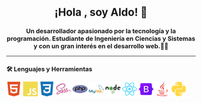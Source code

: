 <div id="header" align="center">
    <h1 align="center">¡Hola , soy Aldo! 👋</h1>
    <h3 align="center">
        Un desarrollador apasionado por la tecnología y la programación. 
        Estudiante de Ingeniería en Ciencias y Sistemas y con un gran interés en el desarrollo web.👨‍💻
    </h3>
</div>

---

<div align="left">
    <h3>🛠 Lenguajes y Herramientas</h3>
    <div>
        <img src="https://github.com/devicons/devicon/blob/master/icons/html5/html5-plain.svg" 
        alt="HTML5" width="40" height="40">
        <img src="https://github.com/devicons/devicon/blob/master/icons/javascript/javascript-plain.svg"
        alt="JavaScript" width="40" height="40">
        <img src="https://github.com/devicons/devicon/blob/master/icons/css3/css3-plain.svg"
        alt="CSS3" width="40" height="40">
        <img src="https://github.com/devicons/devicon/blob/master/icons/sass/sass-original.svg"
        alt="SASS" width="40" height="40">
        <img src="https://github.com/devicons/devicon/blob/master/icons/php/php-original.svg"
        alt="PHP" width="40" height="40">
        <img src="https://github.com/devicons/devicon/blob/master/icons/mysql/mysql-original-wordmark.svg"
        alt="MySQL" width="40" height="40">
        <img src="https://github.com/devicons/devicon/blob/master/icons/nodejs/nodejs-original-wordmark.svg"
        alt="NodeJS" width="40" height="40">
        <img src="https://github.com/devicons/devicon/blob/master/icons/react/react-original.svg"
        alt="React" width="40" height="40">
        <img src="https://github.com/devicons/devicon/blob/master/icons/bootstrap/bootstrap-original.svg"
        alt="Bootstrap" width="40" height="40">
        <img src="https://github.com/devicons/devicon/blob/master/icons/java/java-plain.svg"
        alt="Java" width="40" height="40">
        <img src="https://github.com/devicons/devicon/blob/master/icons/python/python-plain.svg"
        alt="Python" width="40" height="40">
    </div>
</div>
